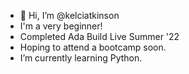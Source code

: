 - 👋 Hi, I’m @kelciatkinson
- I'm a very beginner! 
- Completed Ada Build Live Summer '22
- Hoping to attend a bootcamp soon.
- I’m currently learning Python.


<!---
kelciatkinson/kelciatkinson is a ✨ special ✨ repository because its `README.md` (this file) appears on your GitHub profile.
You can click the Preview link to take a look at your changes.
--->
